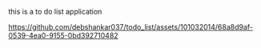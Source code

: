 this is a to do list application


https://github.com/debshankar037/todo_list/assets/101032014/68a8d9af-0539-4ea0-9155-0bd392710482

